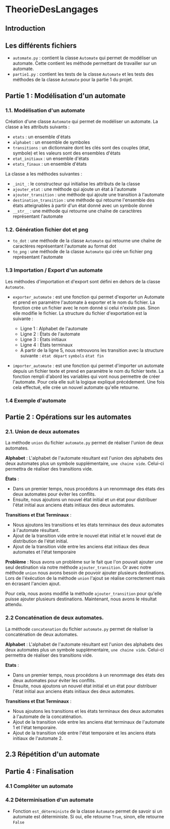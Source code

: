 # TheorieDesLangages

## Introduction


## Les différents fichiers

- `automate.py` : contient la classe `Automate` qui permet de modéliser un automate. Cette contient les méthode permettant de travailler sur un automate.
- `partie1.py` : contient les tests de la classe `Automate` et les tests des méthodes de la classe `Automate` pour la partie 1 du projet.


## Partie 1 : Modélisation d'un automate


### 1.1. Modélisation d'un automate

Création d'une classe `Automate` qui permet de modéliser un automate. La classe a les attributs suivants :
- `etats` : un ensemble d'états
- `alphabet` : un ensemble de symboles
- `transitions` : un dictionnaire dont les clés sont des couples (état, symbole) et les valeurs sont des ensembles d'états
- `etat_initiaux` : un ensemble d'états
- `etats_finaux` : un ensemble d'états

La classe a les méthodes suivantes :

- `_init_` : le constructeur qui initialise les attributs de la classe
- `ajouter_etat` : une méthode qui ajoute un état à l'automate
- `ajouter_transition` : une méthode qui ajoute une transition à l'automate
-  `destination_transition` : une méthode qui retourne l'ensemble des états atteignables à partir d'un état donné avec un symbole donné
- `__str__` : une méthode qui retourne une chaîne de caractères représentant l'automate


### 1.2. Génération fichier dot et png

- `to_dot` : une méthode de la classe `Automate` qui retourne une chaîne de caractères représentant l'automate au format dot
- `to_png` : une méthode de la classe `Automate` qui crée un fichier png représentant l'automate

### 1.3 Importation / Export d'un automate

Les méthodes d'importation et d'export sont défini en dehors de la classe `Automate`.

- `exporter_automate` : est une fonction qui permet d'exporter un Automate et prend en paramètre l'automate à exporter et le nom du fichier. 
La fonction crée un fichier avec le nom donné si celui n'existe pas. Sinon elle modifie le fichier. 
La structure du fichier d'exportation est la suivante : 
    - Ligne 1 : Alphabet de l'automate
    - Ligne 2 : États de l'automate
    - Ligne 3 : États initiaux 
    - Ligne 4 : États terminaux
    - A partir de la ligne 5, nous retrouvons les transition avec la structure suivante : `état départ` `symbols` `état fin`

- `importer_automate` : est une fonction qui permet d'importer un automate depuis un fichier texte et prend en paramètre le nom du fichier texte. 
La fonction rempli d'abord les variables qui vont nous permettre de créer l'automate. Pour cela elle suit la logique expliqué précédement. 
Une fois cela effectué, elle crée un nouvel automate qu'elle retourne. 

### 1.4 Exemple d'automate


## Partie 2 : Opérations sur les automates

### 2.1. Union de deux automates

La méthode `union` du fichier `automate.py` permet de réaliser l'union de deux automates.

**Alphabet** : L'alphabet de l'automate résultant est l'union des alphabets des deux automates plus un symbole supplémentaire, `une chaine vide`. Celui-ci permettra de réaliser des transitions vide.

**États** : 
- Dans un premier temps, nous procédons à un renommage des états des deux automates pour éviter les conflits.
- Ensuite, nous ajoutons un nouvel état initial et un état pour distribuer l'état initial aux anciens états initiaux des deux automates.

**Transitions et Etat Terminaux** :
- Nous ajoutons les transitions et les états terminaux des deux automates à l'automate résultant.
- Ajout de la transition vide entre le nouvel état initial et le nouvel état de distribution de l'état initial.
- Ajout de la transition vide entre les anciens état initiaux des deux automates et l'état temporaire

**Problème** : Nous avons un problème sur le fait que l'on pouvait ajouter une seul destination via notre méthode `ajouter_transition`. Or avec notre méthode `union` nous avons besoin de pouvoir ajouter plusieurs destinations. Lors de l'éxécution de la méthode `union` l'ajout se réalise correctement mais en écrasant l'ancien ajout. 

Pour cela, nous avons modifié la méthode `ajouter_transition` pour qu'elle puisse ajouter plusieurs destinations. 
Maintenant, nous avons le résultat attendu.

### 2.2 Concaténation de deux automates. 

La méthode `concatenation` du fichier `automate.py` permet de réaliser la concaténation de deux automates. 

**Alphabet** : L'alphabet de l'automate résultant est l'union des alphabets des deux automates plus un symbole supplémentaire, `une chaine vide`. Celui-ci permettra de réaliser des transitions vide.

**Etats** :
- Dans un premier temps, nous procédons à un renommage des états des deux automates pour éviter les conflits.
- Ensuite, nous ajoutons un nouvel état initial et un état pour distribuer l'état initial aux anciens états initiaux des deux automates.

**Transitions et Etat Terminaux** :
- Nous ajoutons les transitions et les états terminaux des deux automates à l'automate de la concaténation.
- Ajout de la transition vide entre les anciens état terminaux de l'automate 1 et l'état temporaire. 
- Ajout de la transition vide entre l'état temporaire et les anciens états initiaux de l'automate 2. 

## 2.3 Répétition d'un automate


## Partie 4 : Finalisation

### 4.1 Compléter un automate

### 4.2 Déterminisation d'un automate

- Fonction `est_déterministe` de la classe `Àutomate` permet de savoir si un automate est déterministe. Si oui, elle retourne `True`, sinon, elle retourne `False`


